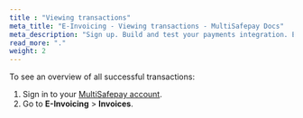 ```yaml
---
title : "Viewing transactions"
meta_title: "E-Invoicing - Viewing transactions - MultiSafepay Docs"
meta_description: "Sign up. Build and test your payments integration. Explore our products and services. Use our API reference, SDKs, and wrappers. Get support."
read_more: "."
weight: 2
---
```


To see an overview of all successful transactions:

1. Sign in to your [MultiSafepay account](https://merchant.multisafepay.com).
2. Go to **E-Invoicing** > **Invoices**. 